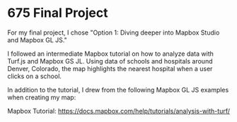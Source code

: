 # 675 Final Project

For my final project, I chose "Option 1: Diving deeper into Mapbox Studio and Mapbox GL JS."

I followed an intermediate Mapbox tutorial on how to analyze data with Turf.js and Mapbox GS JL. Using data of schools and hospitals around Denver, Colorado, the map highlights the nearest hospital when a user clicks on a school. 

In addition to the tutorial, I drew from the following Mapbox GL JS examples when creating my map:

Mapbox Tutorial: https://docs.mapbox.com/help/tutorials/analysis-with-turf/ 
